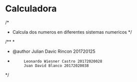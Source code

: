 # Calculadora
/*
* Calcula dos numeros en diferentes sistemas numericos
*/

/**
 *
 * @author Julian Davic Rincon 201720125
 *          Leonardo Wiesner Castro 20172020028
            Juan David Blanco 20172020038
 */
